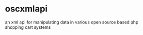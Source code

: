 oscxmlapi
=========

an xml api for manipulating data in various open source based php shopping cart systems
